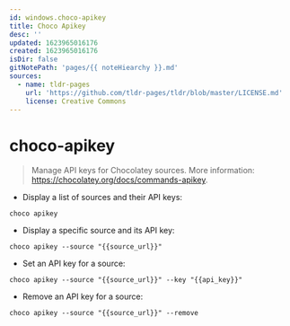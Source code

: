 ```yaml
---
id: windows.choco-apikey
title: Choco Apikey
desc: ''
updated: 1623965016176
created: 1623965016176
isDir: false
gitNotePath: 'pages/{{ noteHiearchy }}.md'
sources:
  - name: tldr-pages
    url: 'https://github.com/tldr-pages/tldr/blob/master/LICENSE.md'
    license: Creative Commons
---
```

# choco-apikey

> Manage API keys for Chocolatey sources.
> More information: <https://chocolatey.org/docs/commands-apikey>.

- Display a list of sources and their API keys:

`choco apikey`

- Display a specific source and its API key:

`choco apikey --source "{{source_url}}"`

- Set an API key for a source:

`choco apikey --source "{{source_url}}" --key "{{api_key}}"`

- Remove an API key for a source:

`choco apikey --source "{{source_url}}" --remove`

